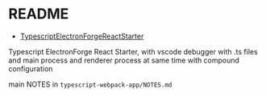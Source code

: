 # README

- [TypescriptElectronForgeReactStarter](https://github.com/koakh/TypescriptElectronForgeReactStarter)

Typescript ElectronForge React Starter, with vscode debugger with .ts files and main process and renderer process at same time with compound configuration

main NOTES in `typescript-webpack-app/NOTES.md`
